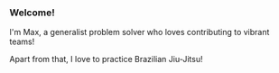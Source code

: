 ### Welcome!

I'm Max, a generalist problem solver who loves contributing to vibrant teams!

Apart from that, I love to practice Brazilian Jiu-Jitsu!
